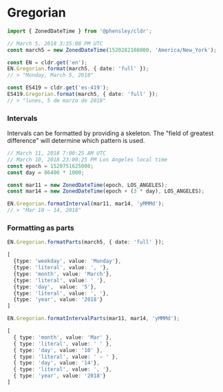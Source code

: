 # Gregorian

```typescript
import { ZonedDateTime } from '@phensley/cldr';

// March 5, 2018 3:35:08 PM UTC
const march5 = new ZonedDateTime(1520282108000, 'America/New_York');

const EN = cldr.get('en');
EN.Gregorian.format(march5, { date: 'full' });
// > "Monday, March 5, 2018"

const ES419 = cldr.get('es-419');
ES419.Gregorian.format(march5, { date: 'full' });
// > "lunes, 5 de marzo de 2018"
```

### Intervals

Intervals can be formatted by providing a skeleton. The "field of greatest difference" will determine which pattern
is used.

```typescript
// March 11, 2018 7:00:25 AM UTC
// March 10, 2018 23:00:25 PM Los Angeles local time
const epoch = 1520751625000;
const day = 86400 * 1000;

const mar11 = new ZonedDateTime(epoch, LOS_ANGELES);
const mar14 = new ZonedDateTime(epoch + (3 * day), LOS_ANGELES);

EN.Gregorian.formatInterval(mar11, mar14, 'yMMMd');
// > "Mar 10 – 14, 2018"
```

### Formatting as parts

```typescript
EN.Gregorian.formatParts(march5, { date: 'full' });

[
  {type: 'weekday', value: 'Monday'},
  {type: 'literal', value: ', '},
  {type: 'month', value: 'March'},
  {type: 'literal', value: ' '},
  {type: 'day',  value: '5'},
  {type: 'literal', value: ', '},
  {type: 'year', value: '2018'}
]
```

```typescript
EN.Gregorian.formatIntervalParts(mar11, mar14, 'yMMMd');

[
  { type: 'month', value: 'Mar' },
  { type: 'literal', value: ' ' },
  { type: 'day', value: '10' },
  { type: 'literal', value: ' – ' },
  { type: 'day', value: '14'},
  { type: 'literal', value: ', '},
  { type: 'year', value: '2018'}
]
```